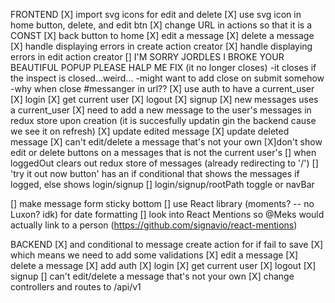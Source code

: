 FRONTEND
[X] import svg icons for edit and delete
[X] use svg icon in home button, delete, and edit btn 
[X] change URL in actions so that it is a CONST
[X] back button to home
[X] edit a message
[X] delete a message
[X] handle displaying errors in create action creator
[X] handle displaying errors in edit action creator
[] I'M SORRY JORDLES I BROKE YOUR BEAUTIFUL POPUP PLEASE HALP ME FIX (it no longer closes)
  -it closes if the inspect is closed...weird...
  -might want to add close on submit somehow
  -why when close #messanger in url??
[X] use auth to have a current_user
  [X] login
  [X] get current user
  [X] logout
  [X] signup
[X] new messages uses a current_user
[X] need to add a new message to the user's messages in redux store upon creation (it is succesfully updatin gin the backend cause we see it on refresh)
  [X] update edited message
  [X] update deleted message
[X] can't edit/delete a message that's not your own
  [X]don't show edit or delete buttons on a messages that is not the current user's
[] when loggedOut clears out redux store of messages (already redirecting to '/')
[] 'try it out now button' has an if conditional that shows the messages if logged, else shows login/signup
[] login/signup/rootPath toggle or navBar
 

[] make message form sticky bottom 
[] use React library (moments? -- no Luxon? idk) for date formatting
[] look into React Mentions so @Meks would actually link to a person (https://github.com/signavio/react-mentions)


BACKEND
[X] and conditional to message create action for if fail to save
[X] which means we need to add some validations
[X] edit a message
[X] delete a message
[X] add auth
  [X] login
  [X] get current user
  [X] logout
  [X] signup
[] can't edit/delete a message that's not your own
[X] change controllers and routes to /api/v1